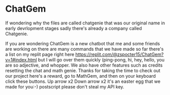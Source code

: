 # ChatGem
If wondering why the files are called chatgenie that was our original name in early devrlopment stages sadly there's already a company called Chatgenie.

If you are wondering ChatGem is a new chatbot that me and some friends are working on there are many commands that we have made so far there's a  list on my replit page right here https://replit.com/@zspocter15/ChatGem?v=1#index.html but I will go over them quickly (ping-pong, hi, hey, hello, you are so adjective, and whopper. We also have other features such as credits resetting the chat and math genie. Thanks for taking the time to check out our project here's a reward, go to MathGem, and then on your keyboard click these buttons. Up arrow x2 Down arrow x2 it's an easter egg that we made for you:-) 
postscript please don't steal my API key. 
